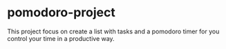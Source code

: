 # pomodoro-project
This project focus on create a list with tasks and a pomodoro timer for you control your time in a productive way.
